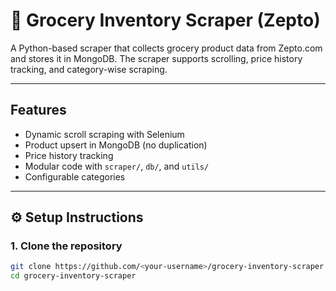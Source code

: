 # 🛒 Grocery Inventory Scraper (Zepto)

A Python-based scraper that collects grocery product data from Zepto.com and stores it in MongoDB. The scraper supports scrolling, price history tracking, and category-wise scraping.

---

##  Features

- Dynamic scroll scraping with Selenium
- Product upsert in MongoDB (no duplication)
- Price history tracking
- Modular code with `scraper/`, `db/`, and `utils/`
- Configurable categories

---

## ⚙ Setup Instructions

### 1. Clone the repository

```bash
git clone https://github.com/<your-username>/grocery-inventory-scraper.git
cd grocery-inventory-scraper
